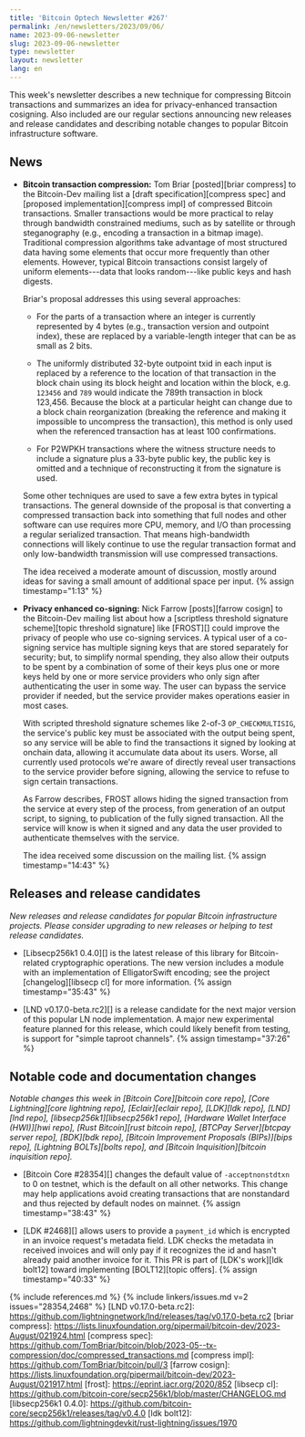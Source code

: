 ```yaml
---
title: 'Bitcoin Optech Newsletter #267'
permalink: /en/newsletters/2023/09/06/
name: 2023-09-06-newsletter
slug: 2023-09-06-newsletter
type: newsletter
layout: newsletter
lang: en
---
```

This week's newsletter describes a new technique for compressing Bitcoin
transactions and summarizes an idea for privacy-enhanced transaction
cosigning.  Also included are our regular sections announcing new
releases and release candidates and describing notable changes to
popular Bitcoin infrastructure software.

## News

- **Bitcoin transaction compression:** Tom Briar [posted][briar
  compress] to the Bitcoin-Dev mailing list a [draft specification][compress
  spec] and [proposed implementation][compress impl] of compressed
  Bitcoin transactions.  Smaller transactions would be more practical to
  relay through bandwidth constrained mediums, such as by satellite or
  through steganography (e.g., encoding a transaction in a bitmap image).
  Traditional compression algorithms take advantage of most structured
  data having some elements that occur more frequently than other
  elements.  However, typical Bitcoin transactions consist largely of
  uniform elements---data that looks random---like public keys and hash
  digests.

    Briar's proposal addresses this using several approaches:

    - For the parts of a transaction where an integer is currently
      represented by 4 bytes (e.g., transaction version and outpoint
      index), these are replaced by a variable-length integer that can
      be as small as 2 bits.

    - The uniformly distributed 32-byte outpoint txid in each input
      is replaced by a reference to the location of that
      transaction in the block chain using its block height and location
      within the block, e.g.  `123456` and `789` would indicate the
      789th transaction in block 123,456.  Because the block at a
      particular height can change due to a block chain reorganization
      (breaking the reference and making it impossible to uncompress the transaction),
      this method is only used when the referenced transaction has at
      least 100 confirmations.

    - For P2WPKH transactions where the witness structure needs to
      include a signature plus a 33-byte public key,
      the public key is omitted and a technique of reconstructing it
      from the signature is used.

    Some other techniques are used to save a few extra bytes in typical
    transactions.  The general downside of the proposal is that
    converting a compressed transaction back into something that full
    nodes and other software can use requires more CPU, memory, and I/O
    than processing a regular serialized transaction.  That means
    high-bandwidth connections will likely continue to use the regular
    transaction format and only low-bandwidth transmission will use
    compressed transactions.

    The idea received a moderate amount of discussion, mostly around
    ideas for saving a small amount of additional space per input. {% assign timestamp="1:13" %}

- **Privacy enhanced co-signing:** Nick Farrow [posts][farrow cosign] to
  the Bitcoin-Dev mailing list about how a [scriptless threshold
  signature scheme][topic threshold signature] like [FROST][] could
  improve the privacy of people who use co-signing services.  A typical
  user of a co-signing service has multiple signing keys that are stored
  separately for security; but, to simplify normal spending, they also
  allow their outputs to be spent by a combination of some of their keys
  plus one or more keys held by one or more service providers who only
  sign after authenticating the user in some way.  The user can bypass
  the service provider if needed, but the service provider makes
  operations easier in most cases.

    With scripted threshold signature schemes like 2-of-3
    `OP_CHECKMULTISIG`, the service's public key must be associated with
    the output being spent, so any service will be able to find the
    transactions it signed by looking at onchain data, allowing it
    accumulate data about its users.  Worse, all currently used protocols
    we're aware of directly reveal user transactions to the service
    provider before signing, allowing the service to refuse to sign
    certain transactions.

    As Farrow describes, FROST allows hiding the signed transaction from
    the service at every step of the process, from generation of an
    output script, to signing, to publication of the fully signed
    transaction.  All the service will know is when it signed and any
    data the user provided to authenticate themselves with the service.

    The idea received some discussion on the mailing list. {% assign timestamp="14:43" %}

## Releases and release candidates

*New releases and release candidates for popular Bitcoin infrastructure
projects.  Please consider upgrading to new releases or helping to test release candidates.*

- [Libsecp256k1 0.4.0][] is the latest release of this library for
  Bitcoin-related cryptographic operations.  The new version includes a
  module with an implementation of ElligatorSwift encoding; see the
  project [changelog][libsecp cl] for more information. {% assign timestamp="35:43" %}

- [LND v0.17.0-beta.rc2][] is a release candidate for the next major
  version of this popular LN node implementation.  A major new
  experimental feature planned for this release, which could likely
  benefit from testing, is support for "simple taproot channels". {% assign timestamp="37:26" %}

## Notable code and documentation changes

*Notable changes this week in [Bitcoin Core][bitcoin core repo], [Core
Lightning][core lightning repo], [Eclair][eclair repo], [LDK][ldk repo],
[LND][lnd repo], [libsecp256k1][libsecp256k1 repo], [Hardware Wallet
Interface (HWI)][hwi repo], [Rust Bitcoin][rust bitcoin repo], [BTCPay
Server][btcpay server repo], [BDK][bdk repo], [Bitcoin Improvement
Proposals (BIPs)][bips repo], [Lightning BOLTs][bolts repo], and
[Bitcoin Inquisition][bitcoin inquisition repo].*

- [Bitcoin Core #28354][] changes the default value of
  `-acceptnonstdtxn` to 0 on testnet, which is the default on all
  other networks. This change may help applications avoid creating
  transactions that are nonstandard and thus rejected by default nodes
  on mainnet. {% assign timestamp="38:43" %}

- [LDK #2468][] allows users to provide a `payment_id` which is encrypted in an
  invoice request's metadata field. LDK checks the metadata in received invoices
  and will only pay if it recognizes the id and hasn't already paid another
  invoice for it. This PR is part of [LDK's work][ldk bolt12] toward
  implementing [BOLT12][topic offers]. {% assign timestamp="40:33" %}

{% include references.md %}
{% include linkers/issues.md v=2 issues="28354,2468" %}
[LND v0.17.0-beta.rc2]: https://github.com/lightningnetwork/lnd/releases/tag/v0.17.0-beta.rc2
[briar compress]: https://lists.linuxfoundation.org/pipermail/bitcoin-dev/2023-August/021924.html
[compress spec]: https://github.com/TomBriar/bitcoin/blob/2023-05--tx-compression/doc/compressed_transactions.md
[compress impl]: https://github.com/TomBriar/bitcoin/pull/3
[farrow cosign]: https://lists.linuxfoundation.org/pipermail/bitcoin-dev/2023-August/021917.html
[frost]: https://eprint.iacr.org/2020/852
[libsecp cl]: https://github.com/bitcoin-core/secp256k1/blob/master/CHANGELOG.md
[libsecp256k1 0.4.0]: https://github.com/bitcoin-core/secp256k1/releases/tag/v0.4.0
[ldk bolt12]: https://github.com/lightningdevkit/rust-lightning/issues/1970
